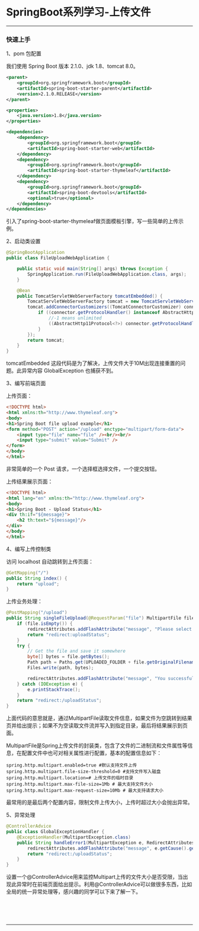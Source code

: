 # SpringBoot系列学习-上传文件

---

### 快速上手

1、pom 包配置

我们使用 Spring Boot 版本 2.1.0、jdk 1.8、tomcat 8.0。

~~~xml
<parent>
	<groupId>org.springframework.boot</groupId>
	<artifactId>spring-boot-starter-parent</artifactId>
	<version>2.1.0.RELEASE</version>
</parent>

<properties>
	<java.version>1.8</java.version>
</properties>

<dependencies>
	<dependency>
		<groupId>org.springframework.boot</groupId>
		<artifactId>spring-boot-starter-web</artifactId>
	</dependency>
	<dependency>
		<groupId>org.springframework.boot</groupId>
		<artifactId>spring-boot-starter-thymeleaf</artifactId>
	</dependency>
	<dependency>
		<groupId>org.springframework.boot</groupId>
		<artifactId>spring-boot-devtools</artifactId>
		<optional>true</optional>
	</dependency>
</dependencies>
~~~

引入了spring-boot-starter-thymeleaf做页面模板引擎，写一些简单的上传示例。

2、启动类设置

~~~java
@SpringBootApplication
public class FileUploadWebApplication {

	public static void main(String[] args) throws Exception {
		SpringApplication.run(FileUploadWebApplication.class, args);
	}

	@Bean
	public TomcatServletWebServerFactory tomcatEmbedded() {
		TomcatServletWebServerFactory tomcat = new TomcatServletWebServerFactory();
		tomcat.addConnectorCustomizers((TomcatConnectorCustomizer) connector -> {
			if ((connector.getProtocolHandler() instanceof AbstractHttp11Protocol<?>)) {
				//-1 means unlimited
				((AbstractHttp11Protocol<?>) connector.getProtocolHandler()).setMaxSwallowSize(-1);
			}
		});
		return tomcat;
	}
}
~~~

tomcatEmbedded 这段代码是为了解决，上传文件大于10M出现连接重置的问题。此异常内容 GlobalException 也捕获不到。

3、编写前端页面

上传页面：

~~~html
<!DOCTYPE html>
<html xmlns:th="http://www.thymeleaf.org">
<body>
<h1>Spring Boot file upload example</h1>
<form method="POST" action="/upload" enctype="multipart/form-data">
	<input type="file" name="file" /><br/><br/>
	<input type="submit" value="Submit" />
</form>
</body>
</html>
~~~

非常简单的一个 Post 请求，一个选择框选择文件，一个提交按钮。

上传结果展示页面：

~~~html
<!DOCTYPE html>
<html lang="en" xmlns:th="http://www.thymeleaf.org">
<body>
<h1>Spring Boot - Upload Status</h1>
<div th:if="${message}">
	<h2 th:text="${message}"/>
</div>
</body>
</html>
~~~

4、编写上传控制类

访问 localhost 自动跳转到上传页面：

~~~java
@GetMapping("/")
public String index() {
	return "upload";
}
~~~

上传业务处理：

~~~java
@PostMapping("/upload") 
public String singleFileUpload(@RequestParam("file") MultipartFile file, RedirectAttributes redirectAttributes) {
	if (file.isEmpty()) {
		redirectAttributes.addFlashAttribute("message", "Please select a file to upload");
		return "redirect:uploadStatus";
	}
	try {
		// Get the file and save it somewhere
		byte[] bytes = file.getBytes();
		Path path = Paths.get(UPLOADED_FOLDER + file.getOriginalFilename());
		Files.write(path, bytes);

		redirectAttributes.addFlashAttribute("message", "You successfully uploaded '" + file.getOriginalFilename() + "'");
	} catch (IOException e) {
		e.printStackTrace();
	}
	return "redirect:/uploadStatus";
}
~~~

上面代码的意思就是，通过MultipartFile读取文件信息，如果文件为空跳转到结果页并给出提示；如果不为空读取文件流并写入到指定目录，最后将结果展示到页面。

MultipartFile是Spring上传文件的封装类，包含了文件的二进制流和文件属性等信息，在配置文件中也可对相关属性进行配置，基本的配置信息如下：

~~~plaintext
spring.http.multipart.enabled=true #默认支持文件上传
spring.http.multipart.file-size-threshold=0 #支持文件写入磁盘
spring.http.multipart.location=# 上传文件的临时目录
spring.http.multipart.max-file-size=1Mb # 最大支持文件大小
spring.http.multipart.max-request-size=10Mb # 最大支持请求大小
~~~

最常用的是最后两个配置内容，限制文件上传大小，上传时超过大小会抛出异常。

5、异常处理

~~~java
@ControllerAdvice
public class GlobalExceptionHandler {
	@ExceptionHandler(MultipartException.class)
	public String handleError1(MultipartException e, RedirectAttributes redirectAttributes) {
		redirectAttributes.addFlashAttribute("message", e.getCause().getMessage());
		return "redirect:/uploadStatus";
	}
}
~~~

设置一个@ControllerAdvice用来监控Multipart上传的文件大小是否受限，当出现此异常时在前端页面给出提示。利用@ControllerAdvice可以做很多东西，比如全局的统一异常处理等，感兴趣的同学可以下来了解一下。



<br/><br/><br/>

---

